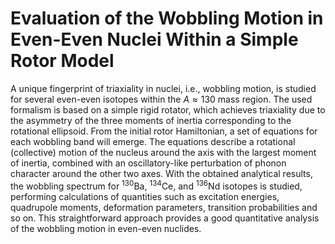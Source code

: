 # Evaluation of the Wobbling Motion in Even-Even Nuclei Within a Simple Rotor Model

A unique fingerprint of triaxiality in nuclei, i.e., wobbling motion, is studied for several even-even isotopes within the $A\approx 130$ mass region. The used formalism is based on a simple rigid rotator, which achieves triaxiality due to the asymmetry of the three moments of inertia corresponding to the rotational ellipsoid. From the initial rotor Hamiltonian, a set of equations for each wobbling band will emerge. The equations describe a rotational (collective) motion of the nucleus around the axis with the largest moment of inertia, combined with an oscillatory-like perturbation of phonon character around the other two axes. With the obtained analytical results, the wobbling spectrum for $^{130}$Ba, $^{134}$Ce, and $^{136}$Nd isotopes is studied, performing calculations of quantities such as excitation energies, quadrupole moments, deformation parameters, transition probabilities and so on. This straightforward approach provides a good quantitative analysis of the wobbling motion in even-even nuclides.